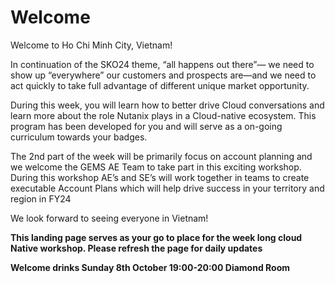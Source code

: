 
# Welcome

Welcome to Ho Chi Minh City, Vietnam!


In continuation of the SKO24 theme, “all happens out there”— we need to show up “everywhere” our customers and prospects are—and we need to act quickly to take full advantage of different unique market opportunity.


During this week, you will learn how to better drive Cloud conversations and learn more about the role Nutanix plays in a Cloud-native ecosystem. This program has been developed for you and will serve as a on-going curriculum towards your badges. 

The 2nd part of the week will be primarily focus on account planning and we welcome the GEMS AE Team to take part in this exciting workshop. During this workshop AE’s and SE’s will work together in teams to create executable Account Plans which will help drive success in your territory and region in FY24

We look forward to seeing everyone in Vietnam!

**This landing page serves as your go to place for the week long cloud Native workshop. Please refresh the page for daily updates**


**Welcome drinks Sunday 8th October 19:00-20:00 Diamond Room**


